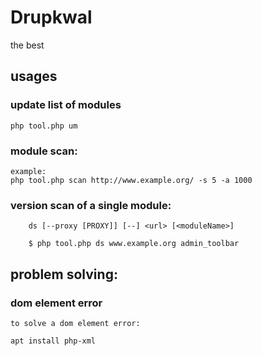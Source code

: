 # Drupkwal
the best

##  usages 

### update list of modules 


    php tool.php um


### module scan: 

    
    example:
    php tool.php scan http://www.example.org/ -s 5 -a 1000

### version scan of a single module: 

        ds [--proxy [PROXY]] [--] <url> [<moduleName>]

        $ php tool.php ds www.example.org admin_toolbar

## problem solving:
### dom element error
    to solve a dom element error: 

    apt install php-xml
